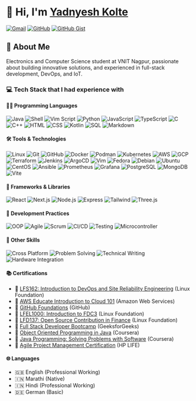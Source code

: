 # 👋 Hi, I'm [Yadnyesh Kolte](https://yadnyeshkolte.github.io/)

[![Gmail](https://img.shields.io/badge/Gmail-D14836?style=for-the-badge&logo=gmail&logoColor=white)](mailto:yadnyeshkolte@gmail.com)
[![GitHub](https://img.shields.io/badge/GitHub-100000?style=for-the-badge&logo=github&logoColor=white)](https://github.com/yadnyeshkolte?tab=repositories)
[![GitHub Gist](https://img.shields.io/badge/Gist-100000?style=for-the-badge&logo=github&logoColor=white)](https://gist.github.com/yadnyeshkolte)

## 🚀 About Me
Electronics and Computer Science student at VNIT Nagpur, passionate about building innovative solutions, and experienced in full-stack development, DevOps, and IoT.

### 💻 Tech Stack that I had experience with

#### 👨‍💻 Programming Languages
![Java](https://custom-icon-badges.herokuapp.com/badge/-Java-000?&logo=Java-lang)
![Shell](https://img.shields.io/badge/-Shell-000?&logo=GNOMETerminal)
![Vim Script](https://img.shields.io/badge/-Vim%20Script-000?&logo=vim&logoColor=green)
![Python](https://img.shields.io/badge/-Python-000?&logo=Python)
![JavaScript](https://img.shields.io/badge/-JavaScript-000?&logo=JavaScript)
![TypeScript](https://img.shields.io/badge/-TypeScript-000?&logo=TypeScript)
![C](https://img.shields.io/badge/-C-000?&logo=c)
![C++](https://img.shields.io/badge/-C++-000?&logo=cplusplus)
![HTML](https://img.shields.io/badge/-HTML-000?&logo=HTML5)
![CSS](https://img.shields.io/badge/-CSS-000?&logo=CSS3)
![Kotlin](https://img.shields.io/badge/-Kotlin-000?&logo=Kotlin)
![SQL](https://img.shields.io/badge/-SQL-000?&logo=mysql)
![Markdown](https://img.shields.io/badge/-Markdown-000?&logo=Markdown)

#### 🛠 Tools & Technologies
![Linux](https://img.shields.io/badge/-Linux-000?&logo=Linux)
![Git](https://img.shields.io/badge/-Git-000?&logo=Git)
![GitHub](https://img.shields.io/badge/-GitHub-000?&logo=GitHub)
![Docker](https://img.shields.io/badge/-Docker-000?&logo=Docker)
![Podman](https://img.shields.io/badge/-Podman-000?&logo=Podman)
![Kubernetes](https://img.shields.io/badge/-Kubernetes-000?&logo=Kubernetes)
![AWS](https://img.shields.io/badge/-AWS-000?&logo=amazonwebservices&logoColor=F90)
![GCP](https://img.shields.io/badge/-GCP-000?&logo=GoogleCloud)
![Terraform](https://img.shields.io/badge/-Terraform-000?&logo=Terraform&logoColor=blueviolet)
![Jenkins](https://img.shields.io/badge/-Jenkins-000?&logo=Jenkins)
![ArgoCD](https://img.shields.io/badge/-ArgoCD-000?&logo=Argo)
![Vim](https://img.shields.io/badge/-Vim-000?&logo=Vim&logoColor=green)
![Fedora](https://img.shields.io/badge/-Fedora-000?&logo=Fedora)
![Debian](https://img.shields.io/badge/-Debian-000?&logo=Debian&logoColor=red)
![Ubuntu](https://img.shields.io/badge/-Ubuntu-000?&logo=Ubuntu)
![CentOS](https://img.shields.io/badge/-CentOS-000?&logo=CentOS&logoColor=green)
![Ansible](https://img.shields.io/badge/-Ansible-000?&logo=Ansible&logoColor=red)
![Prometheus](https://img.shields.io/badge/-Prometheus-000?&logo=Prometheus)
![Grafana](https://img.shields.io/badge/-Grafana-000?&logo=Grafana)
![PostgreSQL](https://img.shields.io/badge/-PostgreSQL-000?&logo=PostgreSQL)
![MongoDB](https://img.shields.io/badge/-MongoDB-000?&logo=MongoDB)
![Vite](https://img.shields.io/badge/-Vite-000?&logo=Vite)

#### 🚀 Frameworks & Libraries
![React](https://img.shields.io/badge/-React-000?&logo=React)
![Next.js](https://img.shields.io/badge/-Next.js-000?&logo=Next.js)
![Node.js](https://img.shields.io/badge/-Node.js-000?&logo=node.js)
![Express](https://img.shields.io/badge/-Express-000?&logo=express)
![Tailwind](https://img.shields.io/badge/-Tailwind-000?&logo=tailwindcss)
![Three.js](https://img.shields.io/badge/-Three.js-000?&logo=three.js)

#### 🔄 Development Practices
![OOP](https://img.shields.io/badge/-OOP-000?&logo=java)
![Agile](https://img.shields.io/badge/-Agile-000?&logo=agile)
![Scrum](https://img.shields.io/badge/-Scrum-000?&logo=scrumalliance)
![CI/CD](https://img.shields.io/badge/-CI%2FCD-000?&logo=github-actions)
![Testing](https://img.shields.io/badge/-Testing-000?&logo=testing-library)
![Microcontroller](https://img.shields.io/badge/-Microcontroller-000?&logo=arduino)

#### 🎯 Other Skills
![Cross Platform](https://img.shields.io/badge/-Cross%20Platform-000?&logo=kotlin)
![Problem Solving](https://img.shields.io/badge/-Problem%20Solving-000?&logo=leetcode)
![Technical Writing](https://img.shields.io/badge/-Technical%20Writing-000?&logo=markdown)
![Hardware Integration](https://img.shields.io/badge/-Hardware%20Integration-000?&logo=arduino)

#### 📚 Certifications
- 🏅 [LFS162: Introduction to DevOps and Site Reliability Engineering](https://www.credly.com/badges/fad34ca8-37f8-409f-bb60-9c0474ffb786/public_url) (Linux Foundation)
- 🏅 [AWS Educate Introduction to Cloud 101](https://www.credly.com/badges/da4ecf7b-25c5-4878-bd94-a50b36f7d3bd/public_url) (Amazon Web Services)
- 🏅 [GitHub Foundations](https://www.credly.com/badges/8e239a24-342f-4d8d-a90c-837ca3dd4b0d/public_url) (GitHub)
- 🏅 [LFEL1000: Introduction to FDC3](https://www.credly.com/badges/dfdeed2b-fe7c-4bfd-a773-ec1f0f815e39) (Linux Foundation)
- 🏅 [LFD137: Open Source Contribution in Finance](https://www.credly.com/badges/dd95d3b8-5a00-492f-a59d-d4035fc0bd3b) (Linux Foundation)
- 🏅 [Full Stack Developer Bootcamp](https://media.geeksforgeeks.org/courses/certificates/f2edf9d428dc9c3c208bc8ed7c7beb37.pdf) (GeeksforGeeks)
- 🏅 [Object Oriented Programming in Java](https://www.coursera.org/account/accomplishments/specialization/VVN2NYUD9MZG) (Coursera)
- 🏅 [Java Programming: Solving Problems with Software](https://www.coursera.org/account/accomplishments/verify/P3QWS7GBVVRJ) (Coursera)
- 🏅 [Agile Project Management Certification](https://drive.google.com/file/d/1s49XqG9UwxHNoX1_JcbIWP7VzmmcTa4t/view) (HP LIFE)

#### 🌐 Languages
- 🇬🇧 English (Professional Working)
- 🇮🇳 Marathi (Native)
- 🇮🇳 Hindi (Professional Working)
- 🇩🇪 German (Basic)
